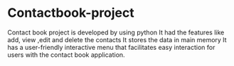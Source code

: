 # Contactbook-project
Contact book project is developed by using python
It had the features like add, view ,edit and delete the contacts
It stores the data in main memory
It has a user-friendly interactive menu that facilitates easy interaction for users with the contact book application.
